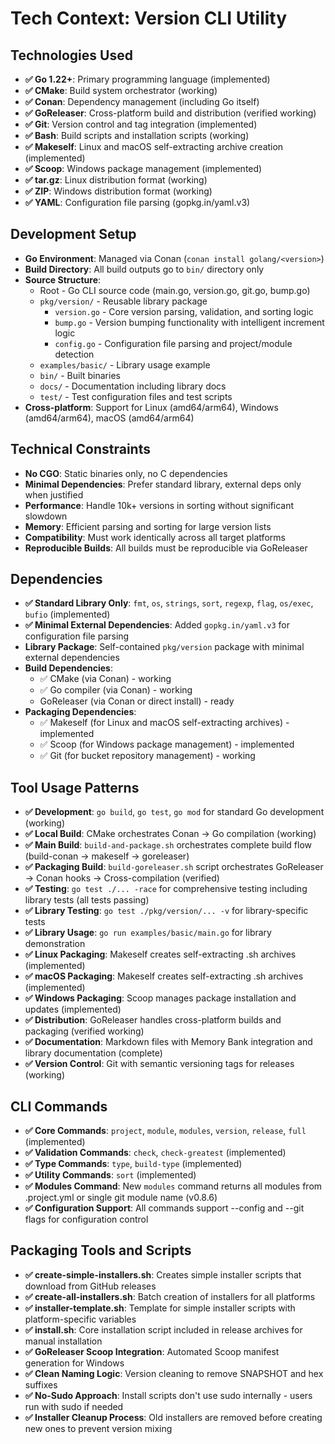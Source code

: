 # Tech Context: Version CLI Utility

## Technologies Used
- **✅ Go 1.22+**: Primary programming language (implemented)
- **✅ CMake**: Build system orchestrator (working)
- **✅ Conan**: Dependency management (including Go itself)
- **✅ GoReleaser**: Cross-platform build and distribution (verified working)
- **✅ Git**: Version control and tag integration (implemented)
- **✅ Bash**: Build scripts and installation scripts (working)
- **✅ Makeself**: Linux and macOS self-extracting archive creation (implemented)
- **✅ Scoop**: Windows package management (implemented)
- **✅ tar.gz**: Linux distribution format (working)
- **✅ ZIP**: Windows distribution format (working)
- **✅ YAML**: Configuration file parsing (gopkg.in/yaml.v3)

## Development Setup
- **Go Environment**: Managed via Conan (`conan install golang/<version>`)
- **Build Directory**: All build outputs go to `bin/` directory only
- **Source Structure**: 
  - Root - Go CLI source code (main.go, version.go, git.go, bump.go)
  - `pkg/version/` - Reusable library package
    - `version.go` - Core version parsing, validation, and sorting logic
    - `bump.go` - Version bumping functionality with intelligent increment logic
    - `config.go` - Configuration file parsing and project/module detection
  - `examples/basic/` - Library usage example
  - `bin/` - Built binaries
  - `docs/` - Documentation including library docs
  - `test/` - Test configuration files and test scripts
- **Cross-platform**: Support for Linux (amd64/arm64), Windows (amd64/arm64), macOS (amd64/arm64)

## Technical Constraints
- **No CGO**: Static binaries only, no C dependencies
- **Minimal Dependencies**: Prefer standard library, external deps only when justified
- **Performance**: Handle 10k+ versions in sorting without significant slowdown
- **Memory**: Efficient parsing and sorting for large version lists
- **Compatibility**: Must work identically across all target platforms
- **Reproducible Builds**: All builds must be reproducible via GoReleaser

## Dependencies
- **✅ Standard Library Only**: `fmt`, `os`, `strings`, `sort`, `regexp`, `flag`, `os/exec`, `bufio` (implemented)
- **✅ Minimal External Dependencies**: Added `gopkg.in/yaml.v3` for configuration file parsing
- **Library Package**: Self-contained `pkg/version` package with minimal external dependencies
- **Build Dependencies**:
  - ✅ CMake (via Conan) - working
  - ✅ Go compiler (via Conan) - working
  - GoReleaser (via Conan or direct install) - ready
- **Packaging Dependencies**:
  - ✅ Makeself (for Linux and macOS self-extracting archives) - implemented
  - ✅ Scoop (for Windows package management) - implemented
  - ✅ Git (for bucket repository management) - working

## Tool Usage Patterns
- **✅ Development**: `go build`, `go test`, `go mod` for standard Go development (working)
- **✅ Local Build**: CMake orchestrates Conan → Go compilation (working)
- **✅ Main Build**: `build-and-package.sh` orchestrates complete build flow (build-conan → makeself → goreleaser)
- **✅ Packaging Build**: `build-goreleaser.sh` script orchestrates GoReleaser → Conan hooks → Cross-compilation (verified)
- **✅ Testing**: `go test ./... -race` for comprehensive testing including library tests (all tests passing)
- **✅ Library Testing**: `go test ./pkg/version/... -v` for library-specific tests
- **✅ Library Usage**: `go run examples/basic/main.go` for library demonstration
- **✅ Linux Packaging**: Makeself creates self-extracting .sh archives (implemented)
- **✅ macOS Packaging**: Makeself creates self-extracting .sh archives (implemented)
- **✅ Windows Packaging**: Scoop manages package installation and updates (implemented)
- **✅ Distribution**: GoReleaser handles cross-platform builds and packaging (verified working)
- **✅ Documentation**: Markdown files with Memory Bank integration and library documentation (complete)
- **✅ Version Control**: Git with semantic versioning tags for releases (working)

## CLI Commands
- **✅ Core Commands**: `project`, `module`, `modules`, `version`, `release`, `full` (implemented)
- **✅ Validation Commands**: `check`, `check-greatest` (implemented)
- **✅ Type Commands**: `type`, `build-type` (implemented)
- **✅ Utility Commands**: `sort` (implemented)
- **✅ Modules Command**: New `modules` command returns all modules from .project.yml or single git module name (v0.8.6)
- **✅ Configuration Support**: All commands support --config and --git flags for configuration control

## Packaging Tools and Scripts
- **✅ create-simple-installers.sh**: Creates simple installer scripts that download from GitHub releases
- **✅ create-all-installers.sh**: Batch creation of installers for all platforms
- **✅ installer-template.sh**: Template for simple installer scripts with platform-specific variables
- **✅ install.sh**: Core installation script included in release archives for manual installation
- **✅ GoReleaser Scoop Integration**: Automated Scoop manifest generation for Windows
- **✅ Clean Naming Logic**: Version cleaning to remove SNAPSHOT and hex suffixes
- **✅ No-Sudo Approach**: Install scripts don't use sudo internally - users run with sudo if needed
- **✅ Installer Cleanup Process**: Old installers are removed before creating new ones to prevent version mixing